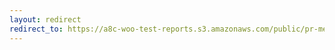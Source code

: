 ```yaml
---
layout: redirect
redirect_to: https://a8c-woo-test-reports.s3.amazonaws.com/public/pr-merge/37949/e2e/index.html
---
```

